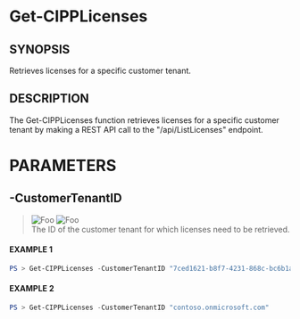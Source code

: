 # Get-CIPPLicenses
## SYNOPSIS
Retrieves licenses for a specific customer tenant.
## DESCRIPTION
The Get-CIPPLicenses function retrieves licenses for a specific customer tenant by making a REST API call to the "/api/ListLicenses" endpoint.
# PARAMETERS

## **-CustomerTenantID**
> ![Foo](https://img.shields.io/badge/Type-String-Blue?) ![Foo](https://img.shields.io/badge/Mandatory-TRUE-Red?) \
The ID of the customer tenant for which licenses need to be retrieved.

 #### EXAMPLE 1
```powershell
PS > Get-CIPPLicenses -CustomerTenantID "7ced1621-b8f7-4231-868c-bc6b1a2f1778"
```
 #### EXAMPLE 2
```powershell
PS > Get-CIPPLicenses -CustomerTenantID "contoso.onmicrosoft.com"
```

